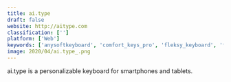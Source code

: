 ```yaml
---
title: ai.type
draft: false 
website: http://aitype.com
classification: ['']
platform: ['Web']
keywords: ['anysoftkeyboard', 'comfort_keys_pro', 'fleksy_keyboard', 'florence_virtual_keyboard', 'gboard', 'gboard_go', 'giffage', 'grammarly_keyboard', 'kika_keyboard', 'maliit_virtual_on-screen_keyboard', 'messagease', 'minuum_keyboard', 'on-screen_keyboard_portable', 'onboard_on-screen_keyboard', 'popkey', 'swiftkey', 'thumb_keyboard', 'kboard']
image: 2020/04/ai.type_.png
---
```

ai.type is a personalizable keyboard for smartphones and tablets.